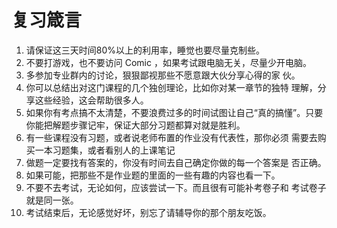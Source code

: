 # 复习箴言

1. 请保证这三天时间80%以上的利用率，睡觉也要尽量克制些。
2. 不要打游戏，也不要访问 Comic ，如果考试跟电脑无关，尽量少开电脑。
3. 多参加专业群内的讨论，狠狠鄙视那些不愿意跟大伙分享心得的家 伙。
4. 你可以总结出对这门课程的几个独创理论，比如你对某一章节的独特 理解，分享这些经验，这会帮助很多人。
5. 如果你有考点搞不太清楚，不要浪费过多的时间试图让自己“真的搞懂”。只要你能把解题步骤记牢，保证大部分习题都算对就是胜利。
6. 有一些课程没有习题，或者说老师布置的作业没有代表性，那你必须 需要去购买一本习题集，或者看别人的上课笔记
7. 做题一定要找有答案的，你没有时间去自己确定你做的每一个答案是 否正确。
8. 如果可能，把那些不是作业题的里面的一些有趣的内容也看一下。
9. 不要不去考试，无论如何，应该尝试一下。而且很有可能补考卷子和 考试卷子就是同一张。
10. 考试结束后，无论感觉好坏，别忘了请辅导你的那个朋友吃饭。

